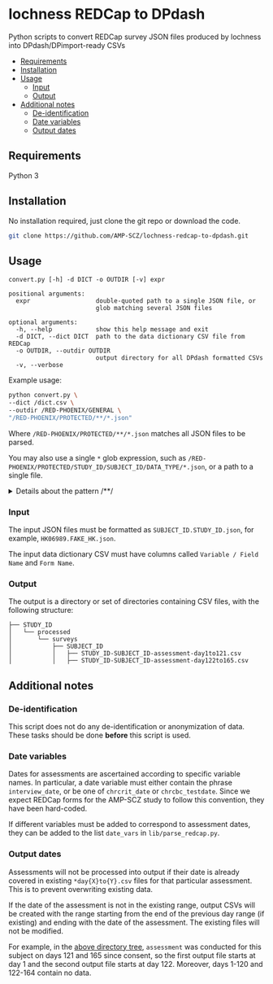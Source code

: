 # lochness REDCap to DPdash

Python scripts to convert REDCap survey JSON files produced by lochness into
DPdash/DPimport-ready CSVs

- [Requirements](#requirements)
- [Installation](#installation)
- [Usage](#usage)
  - [Input](#input)
  - [Output](#output)
- [Additional notes](#additional-notes)
  - [De-identification](#de-identification)
  - [Date variables](#date-variables)
  - [Output dates](#output-dates)


## Requirements

Python 3

## Installation

No installation required, just clone the git repo or download the code.

```sh
git clone https://github.com/AMP-SCZ/lochness-redcap-to-dpdash.git
```

## Usage

```
convert.py [-h] -d DICT -o OUTDIR [-v] expr

positional arguments:
  expr                  double-quoted path to a single JSON file, or
                        glob matching several JSON files

optional arguments:
  -h, --help            show this help message and exit
  -d DICT, --dict DICT  path to the data dictionary CSV file from REDCap
  -o OUTDIR, --outdir OUTDIR
                        output directory for all DPdash formatted CSVs
  -v, --verbose
```

Example usage:

```sh
python convert.py \
--dict /dict.csv \
--outdir /RED-PHOENIX/GENERAL \
"/RED-PHOENIX/PROTECTED/**/*.json"
```

Where `/RED-PHOENIX/PROTECTED/**/*.json` matches all JSON files to be parsed.

You may also use a single `*` glob expression, such as `/RED-PHOENIX/PROTECTED/STUDY_ID/SUBJECT_ID/DATA_TYPE/*.json`, or a path to a single file.

<details>
<summary>Details about the pattern /**/</summary>
<br>

`directory/*/*.json` matches only `directory/[subdirectory]/[filename].json`. With a [recursive glob pattern](https://docs.python.org/3/library/glob.html#glob.glob), `directory/**/*.json` will additionally match:

* `directory/[filename].json` (no subdirectory)
* `directory/[subdirectory1]/[subdirectory2]/[filename].json` (sub-subdirectory)

and so on, for as many levels deep as exist in the directory tree.

</details>


### Input

The input JSON files must be formatted as `SUBJECT_ID.STUDY_ID.json`,
for example, `HK06989.FAKE_HK.json`.

The input data dictionary CSV must have columns called `Variable / Field Name`
and `Form Name`.

### Output 

The output is a directory or set of directories containing CSV files,
with the following structure:

```
├── STUDY_ID
│   └── processed
│       └── surveys
│           ├── SUBJECT_ID
│           │   ├── STUDY_ID-SUBJECT_ID-assessment-day1to121.csv
│           │   ├── STUDY_ID-SUBJECT_ID-assessment-day122to165.csv
```

## Additional notes

### De-identification

This script does not do any de-identification or anonymization of data. These tasks should
be done **before** this script is used.

### Date variables

Dates for assessments are ascertained according to specific variable names. 
In particular, a date variable must either contain the phrase `interview_date`, or 
be one of `chrcrit_date` or `chrcbc_testdate`. Since we expect REDCap forms for the
AMP-SCZ study to follow this convention, they have been hard-coded.

If different variables must be added to correspond to assessment dates, they can be
added to the list `date_vars` in `lib/parse_redcap.py`.

### Output dates

Assessments will not be processed into output if their date is already covered in
existing `*day{X}to{Y}.csv` files for that particular assessment. This is to prevent overwriting
existing data.

If the date of the assessment is not in the existing range, output CSVs will be created 
with the range starting from the end of the previous day range (if existing) and ending
with the date of the assessment. The existing files will not be modified.

For example, in the [above directory tree](#output), `assessment` was conducted for this
subject on days 121 and 165 since consent, so the first output file starts at day 1 and
the second output file starts at day 122. Moreover, days 1-120 and 122-164 contain no data.

